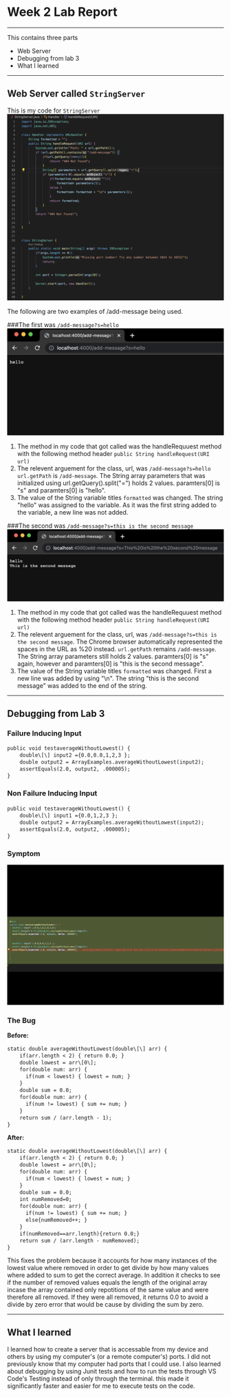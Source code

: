 # Week 2 Lab Report
---

This contains three parts

* Web Server  
* Debugging from lab 3  
* What I learned  

---

## Web Server called `StringServer`

This is my code for `StringServer`
![Image](StringServerCode.png)

The following are two examples of /add-message being used.

###The first was `/add-message?s=hello`
![Image](StringServerHello.png)
1. The method in my code that got called was the handleRequuest method with the following method header `public String handleRequest(URI url)`
2. The relevent arguement for the class, url, was `/add-message?s=hello`
`url.getPath` is `/add-message`. The String array parameters that was initialized using url.getQuery().split("=") holds 2 values. paramters\[0\] is "s" and paramters\[0\] is "hello". 
4. The value of the String variable titles `formatted` was changed. The string "hello" was assigned to the variable. As it was the first string added to the variable, a new line was not added. 

###The second was `/add-message?s=this is the second message`
![Image](StringServerSecond.png)
1. The method in my code that got called was the handleRequuest method with the following method header `public String handleRequest(URI url)`
2. The relevent arguement for the class, url, was `/add-message?s=this is the second message`. The Chrome browser automatically represented the spaces in the URL as %20 instead. 
`url.getPath` remains `/add-message`. The String array parameters still holds 2 values. paramters\[0\] is "s" again, however and paramters\[0\] is "this is the second message". 
4. The value of the String variable titles `formatted` was changed. First a new line was added by using "\n". The string "this is the second message" was added to the end of the string.

---

## Debugging from Lab 3

### Failure Inducing Input
```
public void testaverageWithoutLowest() {
    double\[\] input2 ={0.0,0.0,1,2,3 };  
    double output2 = ArrayExamples.averageWithoutLowest(input2);  
    assertEquals(2.0, output2, .000005);  
}
```

### Non Failure Inducing Input
```
public void testaverageWithoutLowest() {
    double\[\] input1 ={0.0,1,2,3 };  
    double output2 = ArrayExamples.averageWithoutLowest(input2);  
    assertEquals(2.0, output2, .000005);  
}
```

### Symptom
![Image](Symptom3.png)

### The Bug

**Before:**
```
static double averageWithoutLowest(double\[\] arr) {  
    if(arr.length < 2) { return 0.0; }  
    double lowest = arr\[0\];  
    for(double num: arr) {  
      if(num < lowest) { lowest = num; }  
    }  
    double sum = 0.0;  
    for(double num: arr) {  
      if(num != lowest) { sum += num; }  
    }  
    return sum / (arr.length - 1);  
}
```

**After:**

```
static double averageWithoutLowest(double\[\] arr) {  
    if(arr.length < 2) { return 0.0; }   
    double lowest = arr\[0\];   
    for(double num: arr) {   
      if(num < lowest) { lowest = num; }   
    }  
    double sum = 0.0;  
    int numRemoved=0;  
    for(double num: arr) {  
      if(num != lowest) { sum += num; }  
      else{numRemoved++; }  
    }  
    if(numRemoved==arr.length){return 0.0;}  
    return sum / (arr.length - numRemoved);  
}
```


This fixes the problem because it accounts for how many instances of the lowest value where removed in order to get divide by how many values where added to sum to get the correct average. In addition it checks to see if the number of removed values equals the length of the original array incase the array contained only repotitions of the same value and were therefore all removed. If they were all removed, it returns 0.0 to avoid a divide by zero error that would be cause by dividing the sum by zero. 

---

## What I learned

I learned how to create a server that is accessable from my device and others by using my computer's (or a remote computer's) ports. I did not previously know that my computer had ports that I could use. I also learned about debugging by using Junit tests and how to run the tests through VS Code's Testing instead of only through the terminal. this made it significantly faster and easier for me to execute tests on the code.

